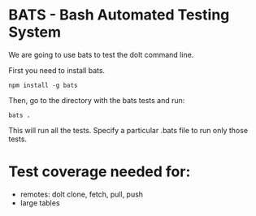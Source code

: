 # BATS - Bash Automated Testing System #

We are going to use bats to test the dolt command line. 

First you need to install bats. 
```
npm install -g bats
```
Then, go to the directory with the bats tests and run: 
```
bats . 
```
This will run all the tests. Specify a particular .bats file to run only those tests.

# Test coverage needed for: #
* remotes: dolt clone, fetch, pull, push
* large tables 
